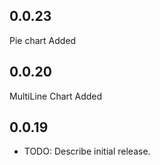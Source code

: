 ## 0.0.23

Pie chart Added

## 0.0.20

MultiLine Chart Added

## 0.0.19

- TODO: Describe initial release.
